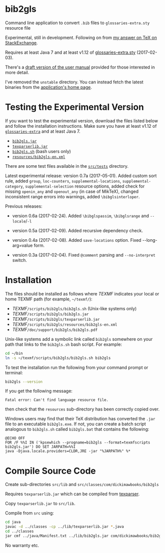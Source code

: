 # bib2gls
Command line application to convert `.bib` files to `glossaries-extra.sty` resource file

Experimental, still in development. Following on
from [my answer on TeX on
StackExchange](http://tex.stackexchange.com/a/343852/19862).

Requires at least Java 7 and at least v1.12 of
[glossaries-extra.sty](http://ctan.org/pkg/glossaries-extra)
(2017-02-03).

There's a [draft version of the user
manual](http://www.dickimaw-books.com/software/bib2gls/bib2gls.pdf)
provided for those 
interested in more detail.

I've removed the `unstable` directory. You can instead fetch the
latest binaries from the [application's home page](http://www.dickimaw-books.com/software/bib2gls/).

# Testing the Experimental Version

If you want to test the experimental version, download the
files listed below and follow the installation instructions.
Make sure you have at least v1.12 of 
[`glossaries-extra`](http://ctan.org/pkg/glossaries-extra)
and at least Java 7.

 - [`bib2gls.jar`](http://www.dickimaw-books.com/software/bib2gls/bib2gls.jar)
 - [`texparserlib.jar`](http://www.dickimaw-books.com/software/bib2gls/texparserlib.jar)
 - [`bib2gls.sh`](https://github.com/nlct/bib2gls/raw/master/src/bin/bib2gls.sh) (bash users only)
 - [`resources/bib2gls-en.xml`](https://github.com/nlct/bib2gls/raw/master/src/lib/resources/bib2gls-en.xml)

There are some test files available in the
[`src/tests`](https://github.com/nlct/bib2gls/tree/master/src/tests)
directory.

Latest experimental release: version 0.7a (2017-05-01).
Added custom sort rule, 
added `group`, `loc-counters`, `supplemental-locations`,
`supplemental-category`, `supplemental-selection` resource options,
added check for missing `openin_any` and `openout_any` (in case of MikTeX),
changed inconsistent range errors into warnings,
added `\bibglsinterloper`.

Previous releases:

 - version 0.6a (2017-02-24).
   Added `\bibglspassim`, `\bibglsrange` and `--locale`/`-l`

 - version 0.5a (2017-02-09).
   Added recursive dependency check.

 - version 0.4a (2017-02-08).
   Added `save-locations` option. Fixed --long-arg=value form.

 - version 0.3a (2017-02-04).
   Fixed `@comment` parsing and `--no-interpret` switch.

# Installation

The files should be installed as follows where *TEXMF* indicates
your local or home TEXMF path (for example, `~/texmf/`):

 - *TEXMF*`/scripts/bib2gls/bib2gls.sh` (Unix-like systems only)
 - *TEXMF*`/scripts/bib2gls/bib2gls.jar`
 - *TEXMF*`/scripts/bib2gls/texparserlib.jar`
 - *TEXMF*`/scripts/bib2gls/resources/bib2gls-en.xml`
 - *TEXMF*`/doc/support/bib2gls/bib2gls.pdf`

Unix-like systems add a symbolic link called `bib2gls` somewhere on
your path that links to the `bib2gls.sh` bash script.
For example:
```bash
cd ~/bin
ln -s ~/texmf/scripts/bib2gls/bib2gls.sh bib2gls
```

To test the installation run the following from your command 
prompt or terminal:
```bash
bib2gls --version
```
If you get the following message:
```
Fatal error: Can't find language resource file.
```
then check that the `resources` sub-directory has been correctly
copied over.

Windows users may find that their TeX distribution has converted the
`.jar` file to an executable `bib2gls.exe`. If not, you can create a
batch script analogous to `bib2gls.sh` called `bib2gls.bat` that
contains the following:
```com
@ECHO OFF
FOR /F %%I IN ('kpsewhich --progname=bib2gls --format=texmfscripts bib2gls.jar') DO SET JARPATH=%%I
java -Djava.locale.providers=CLDR,JRE -jar "%JARPATH%" %*
```

# Compile Source Code

Create sub-directories `src/lib` and
`src/classes/com/dickimawbooks/bib2gls`

Requires `texparserlib.jar` which can be compiled from
[texparser](https://github.com/nlct/texparser).

Copy `texparserlib.jar` to `src/lib`.

Compile from `src` using:

```bash 
cd java
javac -d ../classes -cp ../lib/texparserlib.jar *.java
cd ../classes
jar cmf ../java/Manifest.txt ../lib/bib2gls.jar com/dickimawbooks/bib2gls/*.class
```

No warranty etc.
